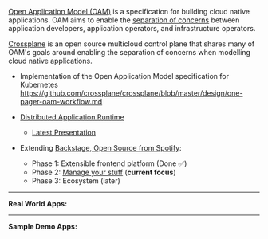 [Open Application Model (OAM)](https://github.com/oam-dev/spec) is a specification for building cloud native applications. OAM aims to enable the [separation of concerns](https://github.com/oam-dev/spec/blob/d16d5add/introduction.md) between application developers, application operators, and infrastructure operators.
  
[Crossplane](https://crossplane.io/) is an open source multicloud control plane that shares many of OAM's goals around enabling the separation of concerns when modelling cloud native applications.

  * Implementation of the Open Application Model specification for Kubernetes https://github.com/crossplane/crossplane/blob/master/design/one-pager-oam-workflow.md
  
  * [Distributed Application Runtime](https://dapr.io/)
    * [Latest Presentation](https://github.com/dapr/docs/blob/master/presentations/Dapr%20Presentation%20Deck.pptx)

  * Extending [Backstage, Open Source from Spotify](https://backstage.io/):
    * Phase 1: Extensible frontend platform (Done ✅) 
    * Phase 2: [Manage your stuff](https://backstage.io/blog/2020/05/22/phase-2-service-catalog) (**current focus**)
    * Phase 3: Ecosystem (later) 

---

**Real World Apps:**

---

**Sample Demo Apps:**
 
